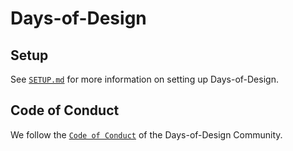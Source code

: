 # Days-of-Design

## Setup
See [`SETUP.md`](SETUP.md) for more information on setting up Days-of-Design.

## Code of Conduct
We follow the [`Code of Conduct`](CODE_OF_CONDUCT.md) of the Days-of-Design Community.
